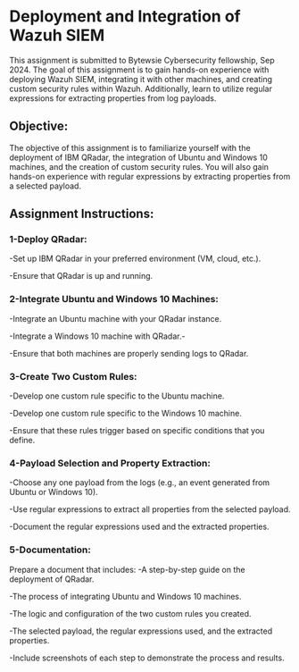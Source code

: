 # Deployment and Integration of Wazuh SIEM
This assignment is submitted to Bytewsie Cybersecurity fellowship, Sep 2024. The goal of this assignment is to gain hands-on experience with deploying Wazuh SIEM, integrating it with other machines, and creating custom security rules within Wazuh. Additionally, learn to utilize regular expressions for extracting properties from log payloads.

## Objective:

The objective of this assignment is to familiarize yourself with the deployment of IBM QRadar, the integration of Ubuntu and Windows 10 machines, and the creation of custom security rules. You will also gain hands-on experience with regular expressions by extracting properties from a selected payload.

## Assignment Instructions:

### 1-Deploy QRadar:
-Set up IBM QRadar in your preferred environment (VM, cloud, etc.).

-Ensure that QRadar is up and running.

### 2-Integrate Ubuntu and Windows 10 Machines:
-Integrate an Ubuntu machine with your QRadar instance.

-Integrate a Windows 10 machine with QRadar.-

-Ensure that both machines are properly sending logs to QRadar.

### 3-Create Two Custom Rules:
-Develop one custom rule specific to the Ubuntu machine.

-Develop one custom rule specific to the Windows 10 machine.

-Ensure that these rules trigger based on specific conditions that you define.

### 4-Payload Selection and Property Extraction:
-Choose any one payload from the logs (e.g., an event generated from Ubuntu or Windows 10).

-Use regular expressions to extract all properties from the selected payload.

-Document the regular expressions used and the extracted properties.

### 5-Documentation:
Prepare a document that includes:
-A step-by-step guide on the deployment of QRadar.

-The process of integrating Ubuntu and Windows 10 machines.

-The logic and configuration of the two custom rules you created.

-The selected payload, the regular expressions used, and the extracted properties.

-Include screenshots of each step to demonstrate the process and results.

